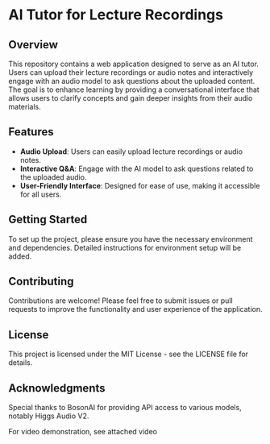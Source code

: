 # AI Tutor for Lecture Recordings

## Overview
This repository contains a web application designed to serve as an AI tutor. Users can upload their lecture recordings or audio notes and interactively engage with an audio model to ask questions about the uploaded content. The goal is to enhance learning by providing a conversational interface that allows users to clarify concepts and gain deeper insights from their audio materials.

## Features
- **Audio Upload**: Users can easily upload lecture recordings or audio notes.
- **Interactive Q&A**: Engage with the AI model to ask questions related to the uploaded audio.
- **User-Friendly Interface**: Designed for ease of use, making it accessible for all users.

## Getting Started
To set up the project, please ensure you have the necessary environment and dependencies. Detailed instructions for environment setup will be added.

## Contributing
Contributions are welcome! Please feel free to submit issues or pull requests to improve the functionality and user experience of the application.

## License
This project is licensed under the MIT License - see the LICENSE file for details.

## Acknowledgments
Special thanks to BosonAI for providing API access to various models, notably Higgs Audio V2.

For video demonstration, see attached video
